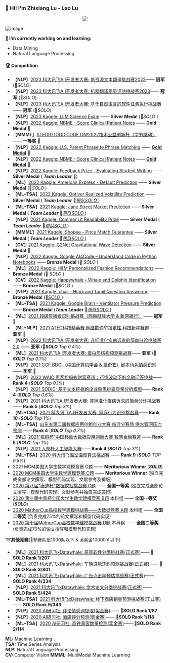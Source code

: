 ### :wave: Hi! I'm Zhixiang Lu - Leo Lu
<p align="center"> 
 <img src="https://profile-counter.glitch.me/Leo1998-Lu/count.svg"/>
</p>


![image](https://github.com/Leo1998-Lu/Leo1998-Lu/assets/57436423/79bb93e7-cf8e-4285-86a7-21738bdb6010)




****🔭 I’m currently working on and learning:****
  - Data Mining
  - Natural Language Processing
  
#### :trophy: Competition
  - 【**NLP**】[2023 科大讯飞A.I开发者大赛: 低资源文本翻译挑战赛2023](https://challenge.xfyun.cn/topic/info?type=multi-language-2023)—— **冠军** (🏅️*SOLO*)
  - 【**NLP**】[2023 科大讯飞A.I开发者大赛: 机器翻译质量评估挑战赛2023](https://challenge.xfyun.cn/topic/info?type=translation-quality-2023)—— **冠军** (🏅️*SOLO*)
  - 【**NLP**】[2023 科大讯飞A.I开发者大赛: 基于自然语言的软件任务执行挑战赛](https://challenge.xfyun.cn/topic/info?type=software-task)—— **冠军** (🏅️*SOLO*)
  - 【**NLP**】[2023 Kaggle: LLM Science Exam](https://www.kaggle.com/competitions/kaggle-llm-science-exam) —— **Silver Medal** (🥈*SOLO* )
  - 【**NLP**】[2022 Kaggle: NBME - Score Clinical Patient Notes](https://www.kaggle.com/competitions/nbme-score-clinical-patient-notes) —— **Gold Medal** 🏅️
  - 【**MMML**】[AI FOR GOOD,CODE ON!2022技术公益创新杯（字节跳动）](https://codeon.bytedance.com/v3/news-detail.html?id=22) —— **一等奖** 🏅️ 
  - 【**NLP**】[2022 Kaggle: U.S. Patent Phrase to Phrase Matching](https://www.kaggle.com/competitions/us-patent-phrase-to-phrase-matching) —— **[Gold Medal](https://www.kaggle.com/competitions/us-patent-phrase-to-phrase-matching/discussion/332567)** 🏅️
  - 【**NLP**】[2022 Kaggle: NBME - Score Clinical Patient Notes](https://www.kaggle.com/competitions/nbme-score-clinical-patient-notes) —— **[Gold Medal](https://www.kaggle.com/competitions/nbme-score-clinical-patient-notes/discussion/322962)** 🏅️
  - 【**NLP**】[2022 Kaggle: Feedback Prize - Evaluating Student Writing](https://www.kaggle.com/competitions/feedback-prize-2021) —— **Silver Medal** ( ***Team Leader***  🥈)
  - 【**ML**】[2022 Kaggle: American Express - Default Prediction](https://www.kaggle.com/competitions/amex-default-prediction) —— **Silver Medal** (🥈*SOLO* )
  - 【**ML+TSA**】[2022 Kaggle: Optiver Realized Volatility Prediction](https://www.kaggle.com/c/optiver-realized-volatility-prediction) —— **Silver Medal** ( ***Team Leader***  🥈[*带队SOLO* ](https://www.kaggle.com/leolu1998/lgbm-tabnet-nn-no-leaks-stratifiedgroupkfold))
  - 【**ML+TSA**】[2021 Kaggle: Jane Street Market Prediction](https://www.kaggle.com/c/jane-street-market-prediction) —— **Silver Medal** ( ***Team Leader***  🥈[*带队SOLO* ](https://github.com/Leo1998-Lu/Kaggle-Jane-Street-Market-Prediction-Silver-Medal-solution))
  - 【**NLP**】[2021 Kaggle: CommonLit Readability Prize](https://www.kaggle.com/c/commonlitreadabilityprize) —— **Silver Medal** ( ***Team Leader***  🥈[*带队SOLO* ](https://github.com/Leo1998-Lu/CommonLit-Readability-Prize-Silver-Medal-Solution))
  - 【**MMML**】[2021 Kaggle: Shopee - Price Match Guarantee](https://www.kaggle.com/c/shopee-product-matching) —— **Silver Medal** ( ***Team Leader***  🥈[*带队SOLO* ](https://www.kaggle.com/leolu1998/nfnet-l0-efficientnet-b5-ensemble-inference))
  - 【**CV**】[2021 Kaggle: G2Net Gravitational Wave Detection](https://www.kaggle.com/competitions/g2net-gravitational-wave-detection) —— **Silver Medal** 🥈
  - 【**NLP**】[2022 Kaggle: Google AI4Code – Understand Code in Python Notebooks](https://www.kaggle.com/competitions/AI4Code) —— **Bronze Medal** (🥉 *SOLO* )
  - 【**ML**】[2022 Kaggle: H&M Personalized Fashion Recommendations](https://www.kaggle.com/competitions/h-and-m-personalized-fashion-recommendations) —— **Bronze Medal** (🥉 *SOLO* )
  - 【**CV**】[2022 Kaggle: Happywhale - Whale and Dolphin Identification](https://www.kaggle.com/competitions/happy-whale-and-dolphin) —— **Bronze Medal** (🥉*SOLO* )
  - 【**NLP**】[2021 Kaggle: chaii - Hindi and Tamil Question Answering](https://www.kaggle.com/c/chaii-hindi-and-tamil-question-answering) —— **Bronze Medal** (🥉[*SOLO* ](https://www.kaggle.com/leolu1998/5fold-xlmroberta-weighted-layer-pooling-training))
  - 【**ML+TSA**】[2021 Kaggle: Google Brain - Ventilator Pressure Prediction](https://www.kaggle.com/c/ventilator-pressure-prediction) —— **Bronze Medal** (***Team Leader*** 🥉[*带队SOLO* ](https://www.kaggle.com/leolu1998/dnn-lstm-kmeans-tpu/notebook))
  - 【**ML**】[2021 超级传播者识别挑战赛（西南财经大学 & 新网银行）](https://challenge.datacastle.cn/v3/cmptDetail.html?id=568)  —— **冠军** 🏅️ 
  - 【**ML+NLP**】[2021 ATEC科技精英赛 网络欺诈举报定性 科技新星赛道](https://www.atecup.cn/competitionRanklist)  —— **亚军** 🥈 
  - 【**NLP**】[2022 科大讯飞A.I开发者大赛: 非标准化疾病诉求的简单分诊挑战赛2.0](http://challenge.xfyun.cn/topic/info?type=disease-claims-2022) —— **亚军** (🥈***SOLO***   *Top 0.4%*)
  - 【**ML**】[2021 科大讯飞A.I开发者大赛: 蛋白质结构预测挑战赛](http://challenge.xfyun.cn/topic/info?type=protein)—— **亚军** (🥈***SOLO***   *Top 0.1%*)
  - 【**NLP**】[2021 CCF BDCI（中国计算机学会 & 爱奇艺）剧本角色情感识别](https://www.datafountain.cn/competitions/518/ranking)—— **季军** 🥉
  - 【**NLP**】[2022 WAIC 黑客松蚂蚁财富赛道：行情波动下的金融问答挑战](https://tianchi.aliyun.com/competition/entrance/532010/introduction?spm=5176.12281957.0.0.362f24482TRDeV)—— **Rank 4** (***SOLO***   *Top 0.1%*)
  - 【**NLP**】[2021 SODIC: 基于文本挖掘的企业隐患排查质量分析模型](https://www.sodic.com.cn/competitions/900010)—— **Rank 4** (***SOLO***   *Top 0.6%*)
  - 【**NLP**】[2021 科大讯飞A.I开发者大赛: 非标准化疾病诉求的简单分诊挑战赛](http://challenge.xfyun.cn/topic/info?type=disease-claims)—— **Rank 5** (***SOLO***   *Top 3%*)
  - 【**ML+TSA**】[2021 科大讯飞A.I开发者大赛: 家庭行为识别挑战赛](http://challenge.xfyun.cn/topic/info?type=family-behavior-recognition)—— **Rank 10** (***SOLO***   *Top 1%*)
  - 【**ML+TSA**】[山东省第二届数据应用创新创业大赛 临沂分赛场 供水管网压力预测](http://data.sd.gov.cn/cmpt/cmptDetail.html?id=24) —— **Rank 4** (***SOLO***   *Top 0.7%*)
  - 【**ML**】[2021“梧桐杯”中国移动大数据应用创新大赛 智慧金融赛道](https://js.dclab.run/v2/cmptDetail.html?id=463) —— **Rank 5** (***SOLO***  *Top 1%*) 
  - 【**NLP**】[2021 人邮杯人工智能大赛](https://www.biendata.xyz/competition/ai_college/data/)——  **Rank 4** (***SOLO***   *Top 3%*) 
  - 【**ML+TSA**】[2020 科大讯飞温室温度算法挑战赛](http://challenge.xfyun.cn/topic/info?type=temperature) —— **Rank 9** (***SOLO***  *TOP 0.5%*)
  - 2021 MCM美国大学生数学建模竞赛 D题   —— **Meritorious Winner** (***SOLO***)
  - [2020 MCM美国大学生数学建模竞赛 C题](https://github.com/Leo1998-Lu/Machine-Learning-Model-for-Product-Sales-in-Online-Market-Based-on-Text-Sentiment-Analysis) —— **Meritorious Winner** (独立完成全部论文撰写、模型代码实现、文献参考及排版)
  - [2020 第八届"泰迪杯"数据挖掘挑战赛 C题](https://www.tipdm.org/tzbhjmd/1651.jhtml) —— **全国一等奖** (独立完成全部论文撰写、模型代码实现、文献参考并独自完成答辩)
  - [2020 第三届中青杯全国大学生数学建模竞赛 B题](https://github.com/Leo1998-Lu/Dynamic-investment-model-based-on-machine-learning) 本科组 —— **全国一等奖** (***SOLO***)
  - [2020 MathorCup高校数学建模挑战赛——大数据竞赛 A题](https://github.com/Leo1998-Lu/Mobile-communication-base-station-traffic-forecast) 本科组 —— **全国二等奖** (负责完成75%的论文撰写和模型代码实现)
  - [2020 第十届MathorCup高校数学建模挑战赛 D题](https://github.com/Leo1998-Lu/Precise-demand-prediction-model-for-new-retail-target-products) 本科组 —— **全国二等奖** (负责完成70%的论文撰写和模型代码实现)

:loop:****其他竞赛****(:busts_in_silhouette:参赛队伍1000队以下 & :moneybag:奖金10000￥以下)
  - 【**ML**】[2021 科大讯飞xDatawhale: 恶意软件分类挑战赛(正式赛)](http://challenge.xfyun.cn/topic/info?type=malware-classification)—— 🏅️**SOLO Rank 1/207** 
  - 【**ML**】[2021 科大讯飞xDatawhale: 车辆贷款违约预测挑战赛(正式赛)](http://challenge.xfyun.cn/topic/info?type=car-loan)—— 🥉**SOLO Rank 3/801** 
  - 【**ML**】[2021 科大讯飞xDatawhale: 广告点击率预估挑战赛(正式赛)](http://challenge.xfyun.cn/topic/info?type=Ad-click-through)—— **SOLO Rank 4/334** 
  - 【**NLP**】[2021 科大讯飞xDatawhale: 学术论文分类挑战赛(正式赛)](http://challenge.xfyun.cn/topic/info?type=academic-paper-classification)—— **SOLO Rank 5/424** 
  - 【**ML+TSA**】[2021 科大讯飞xDatawhale: 线下商店销量预测挑战赛(正式赛)](http://challenge.xfyun.cn/topic/info?type=offline-store-sales-forecast)—— **SOLO Rank 9/343** 
  - 【**NLP**】[2020 AI研习社: 评论情感词提取(奖金赛)](https://god.yanxishe.com/103)—— 🏅️**SOLO Rank 1/87**  
  - 【**NLP**】[2020 AI研习社: 酒店评分预测(奖金赛)](https://god.yanxishe.com/96)—— 🏅️**SOLO Rank 1/118**
  - 【**ML+TSA**】[2020 AI研习社: 高铁乘客数量检测(奖金赛)](https://god.yanxishe.com/94)—— 🥈**SOLO Rank 2/114**

******ML:****** Machine Learning  
******TSA:****** Time Series Analysis  
******NLP:****** Natural Language Processing    
******CV:****** Computer Vision
******MMML:****** MultiModal Machine Learning  


